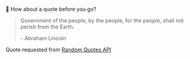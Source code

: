 📣 How about a quote before you go?

> Government of the people, by the people, for the people, shall not perish from the Earth.
>
> <p>- Abraham Lincoln</p>

Quote requested from [Random Quotes API](https://github.com/lukePeavey/quotable)
